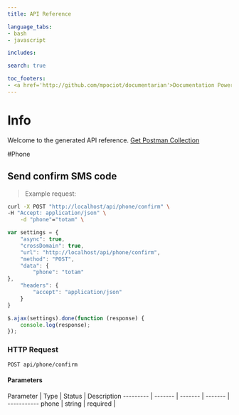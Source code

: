 ```yaml
---
title: API Reference

language_tabs:
- bash
- javascript

includes:

search: true

toc_footers:
- <a href='http://github.com/mpociot/documentarian'>Documentation Powered by Documentarian</a>
---
```

<!-- START_INFO -->
# Info

Welcome to the generated API reference.
[Get Postman Collection](http://localhost/docs/collection.json)
<!-- END_INFO -->

#Phone
<!-- START_ad21fcfd68df2c035e862ad38fdf077e -->
## Send confirm SMS code

> Example request:

```bash
curl -X POST "http://localhost/api/phone/confirm" \
-H "Accept: application/json" \
    -d "phone"="totam" \

```

```javascript
var settings = {
    "async": true,
    "crossDomain": true,
    "url": "http://localhost/api/phone/confirm",
    "method": "POST",
    "data": {
        "phone": "totam"
},
    "headers": {
        "accept": "application/json"
    }
}

$.ajax(settings).done(function (response) {
    console.log(response);
});
```


### HTTP Request
`POST api/phone/confirm`

#### Parameters

Parameter | Type | Status | Description
--------- | ------- | ------- | ------- | -----------
    phone | string |  required  | 

<!-- END_ad21fcfd68df2c035e862ad38fdf077e -->

